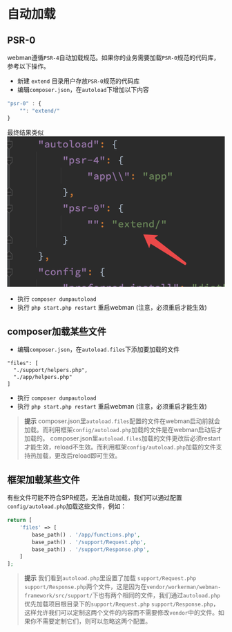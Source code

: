 # 自动加载

## PSR-0
webman遵循`PSR-4`自动加载规范。如果你的业务需要加载`PSR-0`规范的代码库，参考以下操作。

- 新建 `extend` 目录用户存放`PSR-0`规范的代码库
- 编辑`composer.json`，在`autoload`下增加以下内容

```js
"psr-0" : {
    "": "extend/"
}
```
最终结果类似
![](../../assets/img/psr0.png)

- 执行 `composer dumpautoload`
- 执行 `php start.php restart` 重启webman (注意，必须重启才能生效) 

## composer加载某些文件

- 编辑`composer.json`，在`autoload.files`下添加要加载的文件
```
"files": [
  "./support/helpers.php",
  "./app/helpers.php"
]
```

- 执行 `composer dumpautoload`
- 执行 `php start.php restart` 重启webman (注意，必须重启才能生效) 

> **提示**
> composer.json里`autoload.files`配置的文件在webman启动前就会加载。而利用框架`config/autoload.php`加载的文件是在webman启动后才加载的。
> composer.json里`autoload.files`加载的文件更改后必须restart才能生效，reload不生效。而利用框架`config/autoload.php`加载的文件支持热加载，更改后reload即可生效。


## 框架加载某些文件
有些文件可能不符合SPR规范，无法自动加载，我们可以通过配置`config/autoload.php`加载这些文件，例如：
```php
return [
    'files' => [
        base_path() . '/app/functions.php',
        base_path() . '/support/Request.php', 
        base_path() . '/support/Response.php',
    ]
];
```
 > **提示**
 > 我们看到`autoload.php`里设置了加载 `support/Request.php` `support/Response.php`两个文件，这是因为在`vendor/workerman/webman-framework/src/support/`下也有两个相同的文件，我们通过`autoload.php`优先加载项目根目录下的`support/Request.php` `support/Response.php`，这样允许我们可以定制这两个文件的内容而不需要修改`vendor`中的文件。如果你不需要定制它们，则可以忽略这两个配置。
